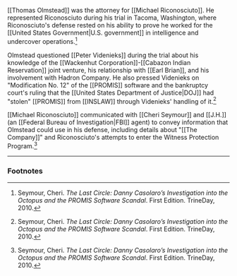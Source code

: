 [[Thomas Olmstead]] was the attorney for [[Michael Riconosciuto]]. He represented Riconosciuto during his trial in Tacoma, Washington, where Riconosciuto's defense rested on his ability to prove he worked for the [[United States Government|U.S. government]] in intelligence and undercover operations.[^1]

Olmstead questioned [[Peter Videnieks]] during the trial about his knowledge of the [[Wackenhut Corporation]]-[[Cabazon Indian Reservation]] joint venture, his relationship with [[Earl Brian]], and his involvement with Hadron Company. He also pressed Videnieks on "Modification No. 12" of the [[PROMIS]] software and the bankruptcy court's ruling that the [[United States Department of Justice|DOJ]] had "stolen" [[PROMIS]] from [[INSLAW]] through Videnieks' handling of it.[^1]

[[Michael Riconosciuto]] communicated with [[Cheri Seymour]] and [[J.H.]] (an [[Federal Bureau of Investigation|FBI]] agent) to convey information that Olmstead could use in his defense, including details about "[[The Company]]" and Riconosciuto's attempts to enter the Witness Protection Program.[^1]

---
### Footnotes

[^1]: Seymour, Cheri. *The Last Circle: Danny Casolaro’s Investigation into the Octopus and the PROMIS Software Scandal*. First Edition. TrineDay, 2010.